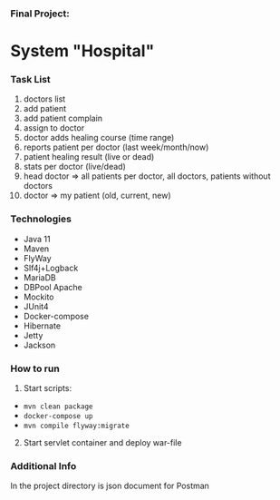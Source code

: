 ### Final Project:
# System "Hospital"
### Task List
1. doctors list
2. add patient 
3. add patient complain
4. assign to doctor 
5. doctor adds healing course (time range)
6. reports patient per doctor (last week/month/now)
7. patient healing result (live or dead)
8. stats per doctor (live/dead)
9. head doctor => all patients per doctor, all doctors, patients without doctors 
10. doctor => my patient (old, current, new)

### Technologies
* Java 11
* Maven
* FlyWay
* Slf4j+Logback
* MariaDB
* DBPool Apache
* Mockito
* JUnit4
* Docker-compose
* Hibernate
* Jetty
* Jackson

### How to run
1. Start scripts:
* `mvn clean package`
* `docker-compose up`
* `mvn compile flyway:migrate`
2. Start servlet container and deploy war-file

### Additional Info
In the project directory is json document for Postman
